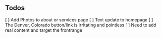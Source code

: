 ## Todos
[ ] Add Photos to about or services page
[ ] Text update to homepage
[ ] The Denver, Colorado button/link is irritating and pointless 
[ ] Need to add real content and target the frontrange
